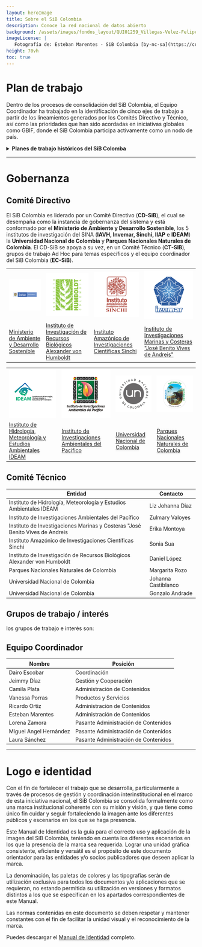 ```yaml
---
layout: heroImage
title: Sobre el SiB Colombia
description: Conoce la red nacional de datos abierto
background: /assets/images/fondos_layout/QUI01259_Villegas-Velez-Felipe.jpg
imageLicense: |
   Fotografía de: Esteban Marentes - SiB Colombia [by-nc-sa](https://creativecommons.org/licenses/by-nc-sa/3.0/) 
height: 70vh
toc: true
---
```


# Plan de trabajo

Dentro de los procesos de consolidación del SiB Colombia, el Equipo Coordinador ha trabajado en la identificación de cinco ejes de trabajo a partir de los lineamientos generados por los Comités Directivo y Técnico, así como las prioridades que han sido acordadas en iniciativas globales como GBIF, donde el SiB Colombia participa activamente como un nodo de país.

<details>
  <summary markdown="span"><B>Planes de trabajo históricos del SiB Colomba</B></summary>
 
<ul>
     <li>2014</li>
     <li>2016</li>
     <li><a href="http://repository.humboldt.org.co/bitstream/handle/20.500.11761/35500/PlanEstrategico_SiBColombia_versionfinal.pdf?sequence=4&isAllowed=y">Plan de trabajo 2018</a></li>
     <li>2020</li>
</ul>    
</details>


___

# Gobernanza


## Comité Directivo

El SiB Colombia es liderado por un Comité Directivo (**CD-SiB**), el cual se desempaña como la instancia de gobernanza del sistema y está conformado por el **Ministerio de Ambiente y Desarrollo Sostenible**, los 5 institutos de investigación del SINA (**IAVH, Invemar, Sinchi, IIAP** e **IDEAM**) la **Universidad Nacional de Colombia** y **Parques Nacionales Naturales de Colombia**. El CD-SiB se apoya a su vez, en un Comité Técnico (**CT-SIB**), grupos de trabajo Ad Hoc para temas específicos y el equipo coordinador del SiB Colombia (**EC-SiB**).

<table cellspacing="0" cellpadding="0">
  <tr>
    <th><img src="/assets/images/logosEntidades/MADS.png" alt="Avatar" class="profile-pic" style="width:200px"></th>
    <th><img src="/assets/images/logosEntidades/InstitutoHumboldt.jpg" alt="Avatar" class="profile-pic" style="width:200px"></th>
    <th><img src="/assets/images/logosEntidades/SINCHI.jpg" alt="Avatar" class="profile-pic" style="width:200px"></th>
     <th><img src="/assets/images/logosEntidades/Invemar.jpg" alt="Avatar" class="profile-pic" style="width:200px"></th> 
  </tr>
  <tr>
    <td><a href="https://www.minambiente.gov.co/">Ministerio de Ambiente y Desarrollo Sostenible</a></td>
    <td><a href="http://www.humboldt.org.co/es/">Instituto de Investigación de Recursos Biológicos Alexander von Humboldt</a></td>
    <td><a href="https://sinchi.org.co/">Instituto Amazónico de Investigaciones Científicas Sinchi</a></td>
      <td><a href="http://www.invemar.org.co/">Instituto de Investigaciones Marinas y Costeras "José Benito Vives de Andreis"</a></td>
  </tr>
</table>


<table cellspacing="0" cellpadding="0">
  <tr>
    <th><img src="/assets/images/logosEntidades/IDEAM.jpg" alt="Avatar" class="profile-pic" style="width:200px"></th>
    <th><img src="/assets/images/logosEntidades/IIAP.jpg" alt="Avatar" class="profile-pic" style="width:200px"></th>
    <th><img src="/assets/images/logosEntidades/UN.jpg" alt="Avatar" class="profile-pic" style="width:200px"></th>
     <th><img src="/assets/images/logosEntidades/PNN.jpg" alt="Avatar" class="profile-pic" style="width:200px"></th> 
  </tr>
  <tr>
    <td><a href="http://www.ideam.gov.co/">Instituto de Hidrología, Meteorología y Estudios Ambientales IDEAM
</a></td>
    <td><a href="https://iiap.org.co/">Instituto de Investigaciones Ambientales del Pacífico</a></td>
    <td><a href="https://unal.edu.co/">Universidad Nacional de Colombia</a></td>
      <td><a href="https://www.parquesnacionales.gov.co/portal/es/">Parques Nacionales Naturales de Colombia
</a></td>
  </tr>
</table>

## Comité Técnico

Entidad  | Contacto
------------ | ------------- 
Instituto de Hidrología, Meteorología y Estudios Ambientales IDEAM | Liz Johanna Diaz
Instituto de Investigaciones Ambientales del Pacífico | Zulmary Valoyes
Instituto de Investigaciones Marinas y Costeras "José Benito Vives de Andreis| Erika Montoya
Instituto Amazónico de Investigaciones Científicas Sinchi| Sonia Sua
Instituto de Investigación de Recursos Biológicos Alexander von Humboldt | Daniel López
Parques Nacionales Naturales de Colombia | Margarita Rozo
Universidad Nacional de Colombia | Johanna Castiblanco
Universidad Nacional de Colombia | Gonzalo Andrade


## Grupos de trabajo / interés

los grupos de trabajo e interés son:

## Equipo Coordinador 

Nombre  | Posición
------------ | -------------
Dairo Escobar | Coordinación
Jeimmy Díaz | Gestión y Cooperación
Camila Plata | Administración de Contenidos
Vanessa Porras | Productos y Servicios
Ricardo Ortiz | Administración de Contenidos
Esteban Marentes | Administración de Contenidos
Lorena Zamora | Pasante Administración de Contenidos
Miguel Angel Hernández | Pasante Administración de Contenidos
Laura Sánchez | Pasante Administración de Contenidos

___

# Logo e identidad

Con el fin de fortalecer el trabajo que se desarrolla, particularmente a través de procesos de gestión y coordinación interinstitucional en el marco de esta iniciativa nacional, el SiB Colombia se consolida formalmente como una marca institucional coherente con su misión y visión, y que tiene como único fin cuidar y seguir fortaleciendo la imagen ante los diferentes públicos y escenarios en los que se haga presencia.

Este Manual de Identidad es la guía para el correcto uso y aplicación de la imagen del SiB Colombia, teniendo en cuenta los diferentes escenarios en los que la presencia de la marca sea requerida. Lograr una unidad gráfica consistente, eficiente y versátil es el propósito de este documento orientador para las entidades y/o socios publicadores que deseen aplicar la marca.

La denominación, las paletas de colores y las tipografías serán de utilización exclusiva para todos los documentos y/o aplicaciones que se requieran, no estando permitida su utilización en versiones y formatos distintos a los que se especifican en los apartados correspondientes de este Manual.

Las normas contenidas en este documento se deben respetar y mantener constantes con el fin de facilitar la unidad visual y el reconocimiento de la marca.

Puedes descargar el [Manual de Identidad](https://statics.sibcolombia.net/sib-resources/Docs/manual-identidad-SiB-2016.pdf) completo.



